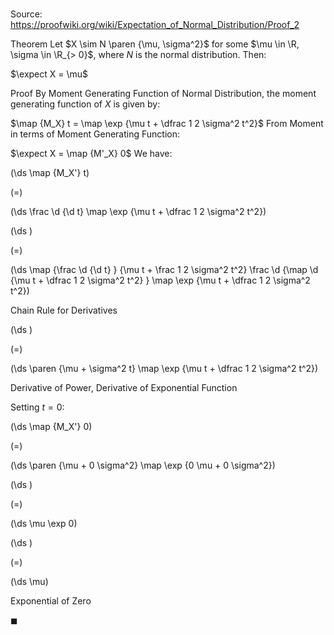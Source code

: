 # 

Source: https://proofwiki.org/wiki/Expectation_of_Normal_Distribution/Proof_2

Theorem
Let $X \sim N \paren {\mu, \sigma^2}$ for some $\mu \in \R, \sigma \in \R_{> 0}$, where $N$ is the normal distribution.
Then: 

$\expect X = \mu$


Proof
By Moment Generating Function of Normal Distribution, the moment generating function of $X$ is given by: 

$\map {M_X} t = \map \exp {\mu t + \dfrac 1 2 \sigma^2 t^2}$
From Moment in terms of Moment Generating Function: 

$\expect X = \map {M'_X} 0$
We have: 














\(\ds \map {M_X'} t\)

\(=\)







\(\ds \frac \d {\d t} \map \exp {\mu t + \dfrac 1 2 \sigma^2 t^2}\)




















\(\ds \)

\(=\)







\(\ds \map {\frac \d {\d t} } {\mu t + \frac 1 2 \sigma^2 t^2} \frac \d {\map \d {\mu t + \dfrac 1 2 \sigma^2 t^2} } \map \exp {\mu t + \dfrac 1 2 \sigma^2 t^2}\)





Chain Rule for Derivatives














\(\ds \)

\(=\)







\(\ds \paren {\mu + \sigma^2 t} \map \exp {\mu t + \dfrac 1 2 \sigma^2 t^2}\)





Derivative of Power, Derivative of Exponential Function



Setting $t = 0$: 














\(\ds \map {M_X'} 0\)

\(=\)







\(\ds \paren {\mu + 0 \sigma^2} \map \exp {0 \mu + 0 \sigma^2}\)




















\(\ds \)

\(=\)







\(\ds \mu \exp 0\)




















\(\ds \)

\(=\)







\(\ds \mu\)





Exponential of Zero



$\blacksquare$





